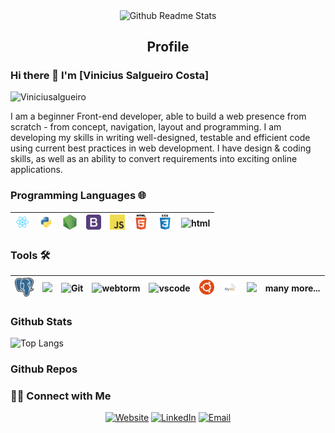<p align="center">
 <img width="100px" src="https://res.cloudinary.com/anuraghazra/image/upload/v1594908242/logo_ccswme.svg" align="center" alt="Github Readme Stats" />
 <h2 align="center">Profile</h2>
</p>

### Hi there 👋 I'm [Vinicius Salgueiro Costa]


<img src="https://komarev.com/ghpvc/?username=Viniciusalgueiro" alt="Viniciusalgueiro" />

<div>
 <p>
I am a beginner Front-end developer, able to build a web presence from scratch - from concept, navigation, layout and programming. I am developing my skills in writing well-designed, testable and efficient code using current best practices in web development.
I have design & coding skills, as well as an ability to convert requirements into exciting online applications.
</p>
</div>

### Programming Languages 🌐

|<img src="https://raw.githubusercontent.com/github/explore/80688e429a7d4ef2fca1e82350fe8e3517d3494d/topics/react/react.png" alt="react" width="24"> | <img src="https://raw.githubusercontent.com/github/explore/80688e429a7d4ef2fca1e82350fe8e3517d3494d/topics/python/python.png" alt="python" width="24">|<img src="https://raw.githubusercontent.com/github/explore/80688e429a7d4ef2fca1e82350fe8e3517d3494d/topics/nodejs/nodejs.png" alt="nodejs" width="24"> |  <img src="https://raw.githubusercontent.com/github/explore/80688e429a7d4ef2fca1e82350fe8e3517d3494d/topics/bootstrap/bootstrap.png" alt="Bootstrap" width="24">|  <img src="https://raw.githubusercontent.com/github/explore/80688e429a7d4ef2fca1e82350fe8e3517d3494d/topics/javascript/javascript.png" alt="jQuery" width="24"> | <img src="https://raw.githubusercontent.com/github/explore/80688e429a7d4ef2fca1e82350fe8e3517d3494d/topics/html/html.png" alt="html" width="24">| <img src="https://raw.githubusercontent.com/github/explore/80688e429a7d4ef2fca1e82350fe8e3517d3494d/topics/css/css.png" alt="html" width="24">| <img src="https://cdn.svgporn.com/logos/sass.svg" alt="html" width="24">
|---|---|---|---|---|---|---|---|

### Tools 🛠️

| <img src="https://raw.githubusercontent.com/github/explore/80688e429a7d4ef2fca1e82350fe8e3517d3494d/topics/postgresql/postgresql.png" alt="mysql" width="30"> |  <img src="https://cdn.svgporn.com/logos/ifttt.svg" width="36">| <img src="https://cdn.svgporn.com/logos/git-icon.svg" alt="Git" width="24">|  <img src="https://logonoid.com/images/webstorm-logo.png" alt="webtorm" width="24"> | <img src="https://upload.wikimedia.org/wikipedia/commons/thumb/2/2d/Visual_Studio_Code_1.18_icon.svg/1200px-Visual_Studio_Code_1.18_icon.svg.png" alt="vscode" width="24">| <img src="https://raw.githubusercontent.com/github/explore/80688e429a7d4ef2fca1e82350fe8e3517d3494d/topics/ubuntu/ubuntu.png" alt="Ubuntu" width="24">|  <img src="https://raw.githubusercontent.com/github/explore/80688e429a7d4ef2fca1e82350fe8e3517d3494d/topics/mysql/mysql.png" alt="mysql" width="24"> | <img src=https://cdn.svgporn.com/logos/figma.svg width="26"> | many more...
|---|---|---|---|---|---|---|---|---|

### Github Stats

![Top Langs](https://github-readme-stats.vercel.app/api/top-langs/?username=viniciusalgueiro)

### Github Repos



<h3> 🤝🏻 Connect with Me </h3>

<p align="center">
<a href="https://mycv-phi.vercel.app/" target="_blank"><img alt="Website" src="https://img.shields.io/badge/Website-www.myportifolio.com.br-red?style=flat&logo=google-chrome"></a>
<a href="https://www.linkedin.com/in/vinicius-salgueiro-1722b21b1/" target="_blank"><img alt="LinkedIn" src="https://img.shields.io/badge/LinkedIn-@Viniciussalgueiro-blue?style=flat&logo=linkedin"></a>
<a href="mailto:viniciussalgueiro09@gmail.com"><img alt="Email" src="https://img.shields.io/badge/Email-viniciussalgueiro09@gmail.com-blue?style=flat&logo=gmail"></a>
</p>


